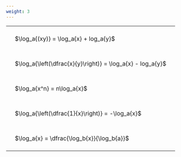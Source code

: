 ```yaml
---
weight: 3
---
```


<style type="text/css">
#T_1ad45 th.col_heading {
  text-align: left;
  font-size: 1em;
}
#T_1ad45 td {
  text-align: left;
  font-size: 1em;
  padding: 1.5em;
}
</style>
<table id="T_1ad45">
  <thead>
  </thead>
  <tbody>
    <tr>
      <td id="T_1ad45_row0_col0" class="data row0 col0" >$\log_a{(xy)} = \log_a{x} + log_a{y}$</td>
    </tr>
    <tr>
      <td id="T_1ad45_row1_col0" class="data row1 col0" >$\log_a{\left(\dfrac{x}{y}\right)} = \log_a{x} - log_a{y}$</td>
    </tr>
    <tr>
      <td id="T_1ad45_row2_col0" class="data row2 col0" >$\log_a{x^n} = n\log_a{x}$</td>
    </tr>
    <tr>
      <td id="T_1ad45_row3_col0" class="data row3 col0" >$\log_a{\left(\dfrac{1}{x}\right)} = -\log_a{x}$</td>
    </tr>
    <tr>
      <td id="T_1ad45_row4_col0" class="data row4 col0" >$\log_a{x} = \dfrac{\log_b{x}}{\log_b{a}}$</td>
    </tr>
  </tbody>
</table>
